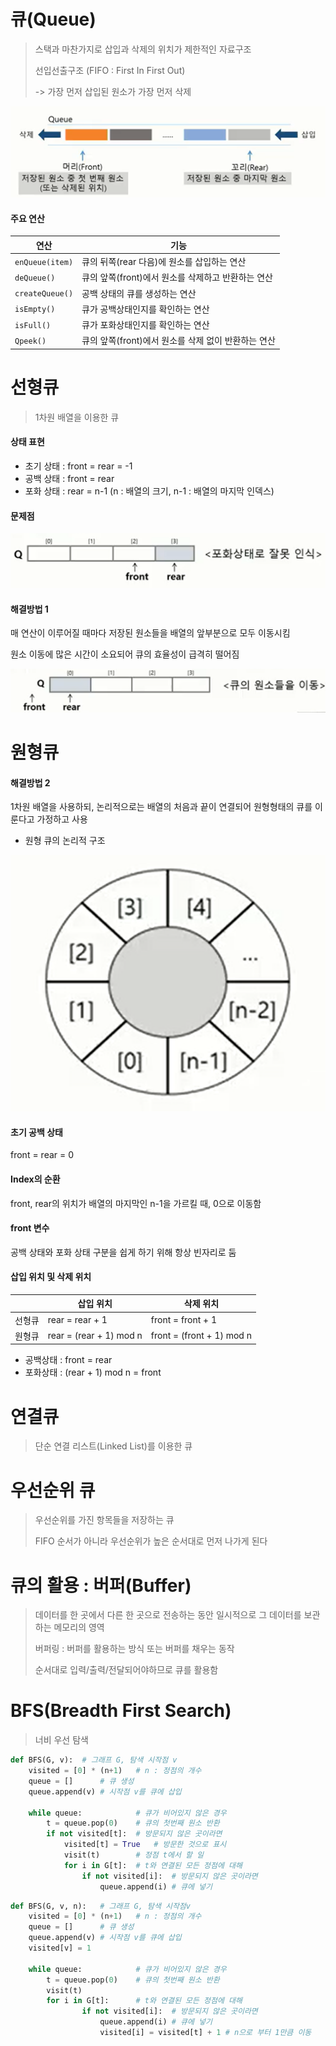 

# 큐(Queue)

> 스택과 마찬가지로 삽입과 삭제의 위치가 제한적인 자료구조
>
> 선입선출구조 (FIFO : First In First Out)
>
> -> 가장 먼저 삽입된 원소가 가장 먼저 삭제

![image-20210825101449640](Queue.assets/image-20210825101449640.png)

#### 주요 연산

| 연산            | 기능                                                |
| --------------- | --------------------------------------------------- |
| `enQueue(item)` | 큐의 뒤쪽(rear 다음)에 원소를 삽입하는 연산         |
| `deQueue()`     | 큐의 앞쪽(front)에서 원소를 삭제하고 반환하는 연산  |
| `createQueue()` | 공백 상태의 큐를 생성하는 연산                      |
| `isEmpty()`     | 큐가 공백상태인지를 확인하는 연산                   |
| `isFull()`      | 큐가 포화상태인지를 확인하는 연산                   |
| `Qpeek()`       | 큐의 앞쪽(front)에서 원소를 삭제 없이 반환하는 연산 |



# 선형큐

> 1차원 배열을 이용한 큐

#### 상태 표현

- 초기 상태 : front = rear = -1 
- 공백 상태 : front = rear
- 포화 상태 : rear = n-1 (n : 배열의 크기, n-1 : 배열의 마지막 인덱스)

#### 문제점

![image-20210825110149387](Queue.assets/image-20210825110149387.png)

#### 해결방법 1

매 연산이 이루어질 때마다 저장된 원소들을 배열의 앞부분으로 모두 이동시킴

원소 이동에 많은 시간이 소요되어 큐의 효율성이 급격히 떨어짐

![image-20210825110122739](Queue.assets/image-20210825110122739.png)

# 원형큐

#### 해결방법 2

1차원 배열을 사용하되, 논리적으로는 배열의 처음과 끝이 연결되어 원형형태의 큐를 이룬다고 가정하고 사용

* 원형 큐의 논리적 구조

![image-20210825110801111](Queue.assets/image-20210825110801111.png)

#### 초기 공백 상태

front = rear = 0

#### Index의 순환

front, rear의 위치가 배열의 마지막인 n-1을 가르킬 때, 0으로 이동함

#### front 변수

공백 상태와 포화 상태 구분을 쉽게 하기 위해 항상 빈자리로 둠

#### 삽입 위치 및 삭제 위치

|        | 삽입 위치               | 삭제 위치                 |
| ------ | ----------------------- | ------------------------- |
| 선형큐 | rear = rear + 1         | front = front + 1         |
| 원형큐 | rear = (rear + 1) mod n | front = (front + 1) mod n |

* 공백상태 : front = rear
* 포화상태 : (rear + 1) mod n = front 

# 연결큐

> 단순 연결 리스트(Linked List)를 이용한 큐 

# 우선순위 큐

> 우선순위를 가진 항목들을 저장하는 큐
>
> FIFO 순서가 아니라 우선순위가 높은 순서대로 먼저 나가게 된다

# 큐의 활용 : 버퍼(Buffer)

> 데이터를 한 곳에서 다른 한 곳으로 전송하는 동안 일시적으로 그 데이터를 보관하는 메모리의 영역
>
> 버퍼링 : 버퍼를 활용하는 방식 또는 버퍼를 채우는 동작
>
> 순서대로 입력/출력/전달되어야하므로 큐를 활용함



# BFS(Breadth First Search)

> 너비 우선 탐색 

```python
def BFS(G, v):	# 그래프 G, 탐색 시작점 v
    visited = [0] * (n+1)	# n : 정점의 개수
    queue = []		# 큐 생성
    queue.append(v)	# 시작점 v를 큐에 삽입
    
    while queue:			# 큐가 비어있지 않은 경우
        t = queue.pop(0)	# 큐의 첫번째 원소 반환
        if not visited[t]:	# 방문되지 않은 곳이라면
            visited[t] = True	# 방문한 것으로 표시 
            visit(t)		# 정점 t에서 할 일
        	for i in G[t]:	# t와 연결된 모든 정점에 대해
            	if not visited[i]:	# 방문되지 않은 곳이라면
                	queue.append(i)	# 큐에 넣기
```

```python
def BFS(G, v, n):	# 그래프 G, 탐색 시작점v
    visited = [0] * (n+1)	# n : 정점의 개수
    queue = []		# 큐 생성
    queue.append(v)	# 시작점 v를 큐에 삽입
    visited[v] = 1
    
    while queue:			# 큐가 비어있지 않은 경우
        t = queue.pop(0)	# 큐의 첫번째 원소 반환
        visit(t)
        for i in G[t]:		# t와 연결된 모든 정점에 대해
            	if not visited[i]:	# 방문되지 않은 곳이라면
                    queue.append(i)	# 큐에 넣기
        			visited[i] = visited[t] + 1	# n으로 부터 1만큼 이동
```


